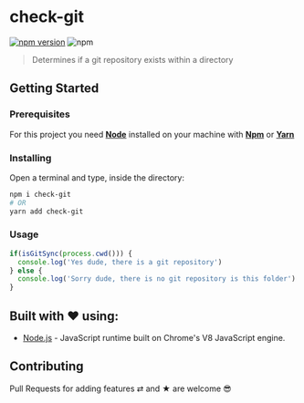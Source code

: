 # check-git

[![npm version](https://badge.fury.io/js/is-git-sync.svg)](https://badge.fury.io/js/is-git-sync)
![npm](https://img.shields.io/npm/dm/is-git-sync.svg)

> Determines if a git repository exists within a directory

## Getting Started

### Prerequisites

For this project you need [__Node__](https://nodejs.org/en/) installed on your machine with [__Npm__](https://www.npmjs.com/) or [__Yarn__](https://yarnpkg.com)

### Installing

Open a terminal and type, inside the directory:
```bash
npm i check-git
# OR
yarn add check-git
```

### Usage

```javascript
if(isGitSync(process.cwd())) {
  console.log('Yes dude, there is a git repository')
} else {
  console.log('Sorry dude, there is no git repository is this folder')
}
```

## Built with ❤️ using:

* [Node.js](https://nodejs.org) - JavaScript runtime built on Chrome's V8 JavaScript engine.

## Contributing

Pull Requests for adding features ⇄ and ★ are welcome 😎